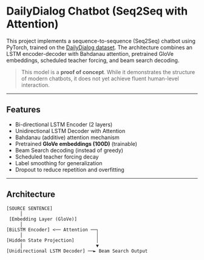 # DailyDialog Chatbot (Seq2Seq with Attention)

This project implements a sequence-to-sequence (Seq2Seq) chatbot using PyTorch, trained on the [DailyDialog dataset](https://huggingface.co/datasets/daily_dialog). The architecture combines an LSTM encoder-decoder with Bahdanau attention, pretrained GloVe embeddings, scheduled teacher forcing, and beam search decoding.

> This model is a **proof of concept**. While it demonstrates the structure of modern chatbots, it does not yet achieve fluent human-level interaction.

---

## Features

- Bi-directional LSTM Encoder (2 layers)
- Unidirectional LSTM Decoder with Attention
- Bahdanau (additive) attention mechanism
- Pretrained **GloVe embeddings (100D)** (trainable)
- Beam Search decoding (instead of greedy)
- Scheduled teacher forcing decay
- Label smoothing for generalization
- Dropout to reduce repetition and overfitting

---

## Architecture

```text
[SOURCE SENTENCE]
     │
 [Embedding Layer (GloVe)]
     │
[BiLSTM Encoder] <── Attention ──┐
     │                           │
[Hidden State Projection]        │
     │                           ▼
[Unidirectional LSTM Decoder] ──► Beam Search Output
```
